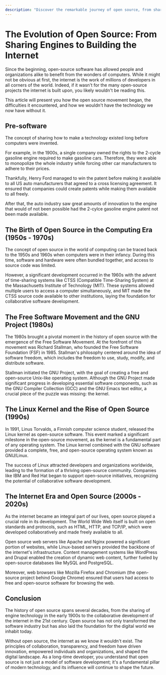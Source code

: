 ```yaml
---
description: "Discover the remarkable journey of open source, from sharing engine technology to shaping the very foundation of the internet. Explore the pivotal eras of collaboration that have made today's digital world possible."
---
```


# The Evolution of Open Source: From Sharing Engines to Building the Internet

Since the beginning, open-source software has allowed people and organizations alike to benefit from the wonders of computers. While it might not be obvious at first, the internet is the work of millions of developers in all corners of the world. Indeed, if it wasn't for the many open-source projects the internet is built upon, you likely wouldn't be reading this.

This article will present you how the open source movement began, the difficulties it encountered, and how we wouldn't have the technology we now have without it.

## Pre-software

The concept of sharing how to make a technology existed long before computers were invented.

For example, in the 1900s, a single company owned the rights to the 2-cycle gasoline engine required to make gasoline cars. Therefore, they were able to monopolize the whole industry while forcing other car manufacturers to adhere to their prices.

Thankfully, Henry Ford managed to win the patent before making it available to all US auto manufacturers that agreed to a cross licensing agreement. It ensured that companies could create patents while making them available to all freely.

After that, the auto industry saw great amounts of innovation to the engine that would of not been possible had the 2-cylce gasoline engine patent not been made available.

## The Birth of Open Source in the Computing Era (1950s - 1970s)

The concept of open source in the world of computing can be traced back to the 1950s and 1960s when computers were in their infancy. During this time, software and hardware were often bundled together, and access to source code was limited.

However, a significant development occurred in the 1960s with the advent of time-sharing systems like CTSS (Compatible Time-Sharing System) at the Massachusetts Institute of Technology (MIT). These systems allowed multiple users to access a computer simultaneously, and MIT made the CTSS source code available to other institutions, laying the foundation for collaborative software development.

## The Free Software Movement and the GNU Project (1980s)

The 1980s brought a pivotal moment in the history of open source with the emergence of the Free Software Movement. At the forefront of this movement was Richard Stallman, who founded the Free Software Foundation (FSF) in 1985. Stallman's philosophy centered around the idea of software freedom, which includes the freedom to use, study, modify, and distribute software.

Stallman initiated the GNU Project, with the goal of creating a free and open-source Unix-like operating system. Although the GNU Project made significant progress in developing essential software components, such as the GNU Compiler Collection (GCC) and the GNU Emacs text editor, a crucial piece of the puzzle was missing: the kernel.

## The Linux Kernel and the Rise of Open Source (1990s)

In 1991, Linus Torvalds, a Finnish computer science student, released the Linux kernel as open-source software. This event marked a significant milestone in the open-source movement, as the kernel is a fundamental part of any operating system. The Linux kernel combined with the GNU software provided a complete, free, and open-source operating system known as GNU/Linux.

The success of Linux attracted developers and organizations worldwide, leading to the formation of a thriving open-source community. Companies like IBM and Red Hat began to support open-source initiatives, recognizing the potential of collaborative software development.

## The Internet Era and Open Source (2000s - 2020s)

As the internet became an integral part of our lives, open source played a crucial role in its development. The World Wide Web itself is built on open standards and protocols, such as HTML, HTTP, and TCP/IP, which were developed collaboratively and made freely available to all.

Open source web servers like Apache and Nginx powered a significant portion of websites, while Linux-based servers provided the backbone of the internet's infrastructure. Content management systems like WordPress and Drupal enabled the creation of dynamic web content, further fueled by open-source databases like MySQL and PostgreSQL.

Moreover, web browsers like Mozilla Firefox and Chromium (the open-source project behind Google Chrome) ensured that users had access to free and open-source software for browsing the web.

## Conclusion

The history of open source spans several decades, from the sharing of engine technology in the early 1900s to the collaborative development of the internet in the 21st century. Open source has not only transformed the software industry but has also laid the foundation for the digital world we inhabit today.

Without open source, the internet as we know it wouldn't exist. The principles of collaboration, transparency, and freedom have driven innovation, empowered individuals and organizations, and shaped the digital landscape. As a long-time developer, you understand that open source is not just a model of software development; it's a fundamental pillar of modern technology, and its influence will continue to shape the future.
